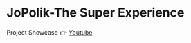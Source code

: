 # JoPolik-The Super Experience

Project Showcase 👉 [Youtube](https://youtu.be/1OnyFiQAgfs?si=ETqdBBsFYxhcE2Nd)
